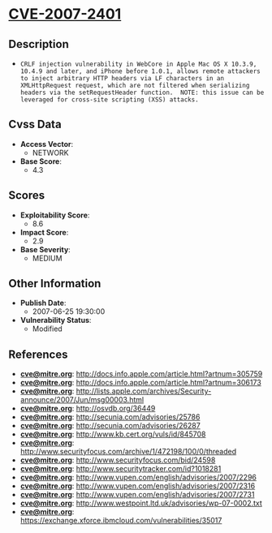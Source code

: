 
# [CVE-2007-2401](https://cve.mitre.org/cgi-bin/cvename.cgi?name=CVE-2007-2401)

## Description

- `CRLF injection vulnerability in WebCore in Apple Mac OS X 10.3.9, 10.4.9 and later, and iPhone before 1.0.1, allows remote attackers to inject arbitrary HTTP headers via LF characters in an XMLHttpRequest request, which are not filtered when serializing headers via the setRequestHeader function.  NOTE: this issue can be leveraged for cross-site scripting (XSS) attacks.`

## Cvss Data

- **Access Vector**:
  - NETWORK
- **Base Score**:
  - 4.3

## Scores

- **Exploitability Score**:
  - 8.6
- **Impact Score**:
  - 2.9
- **Base Severity**:
  - MEDIUM

## Other Information

- **Publish Date**:
  - 2007-06-25 19:30:00
- **Vulnerability Status**:
  - Modified

## References

- **cve@mitre.org**: http://docs.info.apple.com/article.html?artnum=305759
- **cve@mitre.org**: http://docs.info.apple.com/article.html?artnum=306173
- **cve@mitre.org**: http://lists.apple.com/archives/Security-announce/2007/Jun/msg00003.html
- **cve@mitre.org**: http://osvdb.org/36449
- **cve@mitre.org**: http://secunia.com/advisories/25786
- **cve@mitre.org**: http://secunia.com/advisories/26287
- **cve@mitre.org**: http://www.kb.cert.org/vuls/id/845708
- **cve@mitre.org**: http://www.securityfocus.com/archive/1/472198/100/0/threaded
- **cve@mitre.org**: http://www.securityfocus.com/bid/24598
- **cve@mitre.org**: http://www.securitytracker.com/id?1018281
- **cve@mitre.org**: http://www.vupen.com/english/advisories/2007/2296
- **cve@mitre.org**: http://www.vupen.com/english/advisories/2007/2316
- **cve@mitre.org**: http://www.vupen.com/english/advisories/2007/2731
- **cve@mitre.org**: http://www.westpoint.ltd.uk/advisories/wp-07-0002.txt
- **cve@mitre.org**: https://exchange.xforce.ibmcloud.com/vulnerabilities/35017
